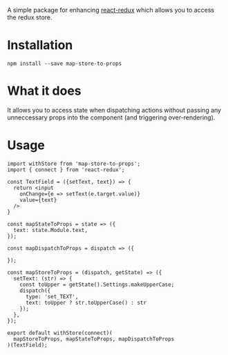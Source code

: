A simple package for enhancing [react-redux](https://github.com/reduxjs/react-redux) which allows you to access the redux store.

# Installation
```
npm install --save map-store-to-props
```

# What it does
It allows you to access state when dispatching actions without passing any unneccessary props into the component (and triggering over-rendering).


# Usage
```
import withStore from 'map-store-to-props';
import { connect } from 'react-redux';

const TextField = ({setText, text}) => {
  return <input
    onChange={e => setText(e.target.value)}
    value={text}
  />
}

const mapStateToProps = state => ({
  text: state.Module.text,
});

const mapDispatchToProps = dispatch => ({

});

const mapStoreToProps = (dispatch, getState) => ({
  setText: (str) => {
    const toUpper = getState().Settings.makeUpperCase;
    dispatch({
      type: 'set_TEXT',
      text: toUpper ? str.toUpperCase() : str
    });
  },
});

export default withStore(connect)(
  mapStoreToProps, mapStateToProps, mapDispatchToProps
)(TextField);
```

